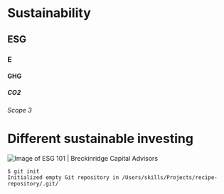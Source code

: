 # Sustainability
## ESG
### E
#### GHG
##### CO2
###### Scope 3

# Different sustainable investing
![Image of ESG 101 | Breckinridge Capital Advisors](https://breckinridge-fs.s3.amazonaws.com/files/callouts/umbrella.png)

```
$ git init
Initialized empty Git repository in /Users/skills/Projects/recipe-repository/.git/
```
